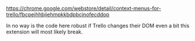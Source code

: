 https://chrome.google.com/webstore/detail/context-menus-for-trello/fbcpejhhbjiehmpkkbdpbcjnofecddop

In no way is the code here robust if Trello changes their DOM even a bit this extension will most likely break.
